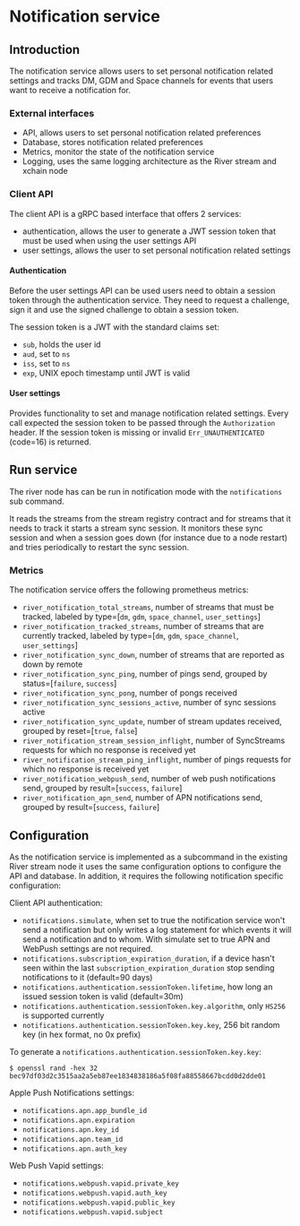 # Notification service

## Introduction
The notification service allows users to set personal notification related settings and
tracks DM, GDM and Space channels for events that users want to receive a notification for.

### External interfaces
- API, allows users to set personal notification related preferences
- Database, stores notification related preferences
- Metrics, monitor the state of the notification service
- Logging, uses the same logging architecture as the River stream and xchain node

### Client API
The client API is a gRPC based interface that offers 2 services:
- authentication, allows the user to generate a JWT session token that must be used when
using the user settings API
- user settings, allows the user to set personal notification related settings

#### Authentication
Before the user settings API can be used users need to obtain a session token through the
authentication service. They need to request a challenge, sign it and use the signed challenge
to obtain a session token.

The session token is a JWT with the standard claims set:
- `sub`, holds the user id
- `aud`, set to `ns`
- `iss`, set to `ns`
- `exp`, UNIX epoch timestamp until JWT is valid

#### User settings
Provides functionality to set and manage notification related settings.
Every call expected the session token to be passed through the `Authorization` header.
If the session token is missing or invalid `Err_UNAUTHENTICATED` (code=16) is returned.

## Run service
The river node has can be run in notification mode with the `notifications` sub command.

It reads the streams from the stream registry contract and for streams that it needs to track
it starts a stream sync session. It monitors these sync session and when a session goes down
(for instance due to a node restart) and tries periodically to restart the sync session.

### Metrics
The notification service offers the following prometheus metrics:
- `river_notification_total_streams`, number of streams that must be tracked,
labeled by type=[`dm`, `gdm`, `space_channel`, `user_settings`]
- `river_notification_tracked_streams`, number of streams that are currently tracked,
  labeled by type=[`dm`, `gdm`, `space_channel`, `user_settings`]
- `river_notification_sync_down`, number of streams that are reported as down by remote
- `river_notification_sync_ping`, number of pings send, grouped by status=[`failure`, `success`]
- `river_notification_sync_pong`, number of pongs received
- `river_notification_sync_sessions_active`, number of sync sessions active
- `river_notification_sync_update`, number of stream updates received, grouped by reset=[`true`, `false`]
- `river_notification_stream_session_inflight`, number of SyncStreams requests for which no response is received yet
- `river_notification_stream_ping_inflight`, number of pings requests for which no response is received yet
- `river_notification_webpush_send`, number of web push notifications send, grouped by result=[`success`, `failure`]
- `river_notification_apn_send`, number of APN notifications send, grouped by result=[`success`, `failure`]

## Configuration
As the notification service is implemented as a subcommand in the existing River stream node it
uses the same configuration options to configure the API and database. In addition, it requires
the following notification specific configuration:

Client API authentication:
- `notifications.simulate`, when set to true the notification service won't send a notification
but only writes a log statement for which events it will send a notification and to whom. With
simulate set to true APN and WebPush settings are not required.
- `notifications.subscription_expiration_duration`, if a device hasn't seen within the last
`subscription_expiration_duration` stop sending notifications to it (default=90 days)
- `notifications.authentication.sessionToken.lifetime`, how long an issued session token is valid (default=30m)
- `notifications.authentication.sessionToken.key.algorithm`, only `HS256` is supported currently
- `notifications.authentication.sessionToken.key.key`, 256 bit random key (in hex format, no 0x prefix)

To generate a `notifications.authentication.sessionToken.key.key`:
```shell
$ openssl rand -hex 32
bec97df03d2c3515aa2a5eb87ee1834838186a5f08fa88558667bcdd0d2dde01
```

Apple Push Notifications settings:
- `notifications.apn.app_bundle_id`
- `notifications.apn.expiration`
- `notifications.apn.key_id`
- `notifications.apn.team_id`
- `notifications.apn.auth_key`

Web Push Vapid settings:
- `notifications.webpush.vapid.private_key`
- `notifications.webpush.vapid.auth_key`
- `notifications.webpush.vapid.public_key`
- `notifications.webpush.vapid.subject`
